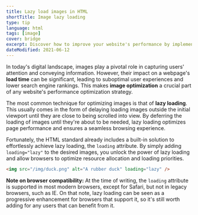 ```yaml
---
title: Lazy load images in HTML
shortTitle: Image lazy loading
type: tip
language: html
tags: [image]
cover: bridge
excerpt: Discover how to improve your website's performance by implementing lazy loading for images using a native HTML attribute.
dateModified: 2021-06-12
---
```


In today's digital landscape, images play a pivotal role in capturing users' attention and conveying information. However, their impact on a webpage's **load time** can be significant, leading to suboptimal user experiences and lower search engine rankings. This makes **image optimization** a crucial part of any website's performance optimization strategy.

The most common technique for optimizing images is that of **lazy loading**. This usually comes in the form of delaying loading images outside the initial viewport until they are close to being scrolled into view. By deferring the loading of images until they're about to be needed, lazy loading optimizes page performance and ensures a seamless browsing experience.

Fortunately, the HTML standard already includes a built-in solution to effortlessly achieve lazy loading, the `loading` attribute. By simply adding `loading="lazy"` to the desired images, you unlock the power of lazy loading and allow browsers to optimize resource allocation and loading priorities.

```html
<img src="/img/duck.png" alt="A rubber duck" loading="lazy" />
```

**Note on browser compatibility:** At the time of writing, the `loading` attribute is supported in most modern browsers, except for Safari, but not in legacy browsers, such as IE. On that note, lazy loading can be seen as a progressive enhancement for browsers that support it, so it's still worth adding for any users that can benefit from it.
